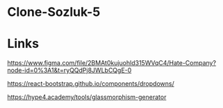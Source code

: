 # Clone-Sozluk-5

# Links

https://www.figma.com/file/2BMAt0kujuohld315WVqC4/Hate-Company?node-id=0%3A1&t=ryQQdPj8JWLbCQgE-0

https://react-bootstrap.github.io/components/dropdowns/

https://hype4.academy/tools/glassmorphism-generator